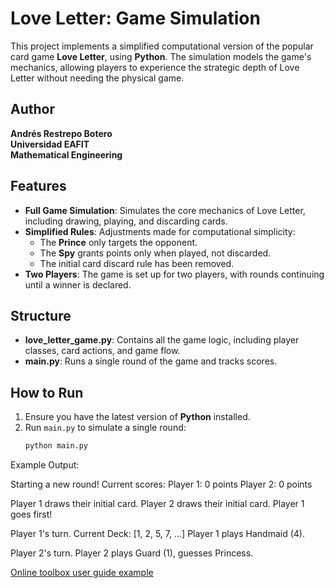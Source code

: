 # Love Letter: Game Simulation

This project implements a simplified computational version of the popular card game **Love Letter**, using **Python**. The simulation models the game's mechanics, allowing players to experience the strategic depth of Love Letter without needing the physical game.

## Author
**Andrés Restrepo Botero**  
**Universidad EAFIT**  
**Mathematical Engineering**  

## Features
- **Full Game Simulation**: Simulates the core mechanics of Love Letter, including drawing, playing, and discarding cards.
- **Simplified Rules**: Adjustments made for computational simplicity:
  - The **Prince** only targets the opponent.
  - The **Spy** grants points only when played, not discarded.
  - The initial card discard rule has been removed.
- **Two Players**: The game is set up for two players, with rounds continuing until a winner is declared.

## Structure
- **love_letter_game.py**: Contains all the game logic, including player classes, card actions, and game flow.
- **main.py**: Runs a single round of the game and tracks scores.

## How to Run
1. Ensure you have the latest version of **Python** installed.
2. Run `main.py` to simulate a single round:
   ```bash
   python main.py

Example Output: 

Starting a new round! Current scores:
Player 1: 0 points
Player 2: 0 points

Player 1 draws their initial card.
Player 2 draws their initial card.
Player 1 goes first!

Player 1's turn.
Current Deck: [1, 2, 5, 7, ...]
Player 1 plays Handmaid (4).

Player 2's turn.
Player 2 plays Guard (1), guesses Princess.





[Online toolbox user guide example](./UserGuide_ABM-EpiVector(1).html)

